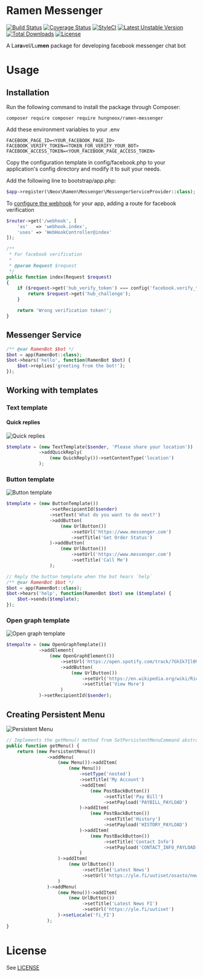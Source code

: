 # Ramen Messenger

[![Build Status](https://travis-ci.org/hungneox/ramen-messenger.svg?branch=master)](https://travis-ci.org/hungneox/ramen-messenger)
[![Coverage Status](https://coveralls.io/repos/github/hungneox/ramen-messenger/badge.svg?branch=master)](https://coveralls.io/github/hungneox/ramen-messenger?branch=master)
[![StyleCI](https://styleci.io/repos/114259544/shield?style=flat)](https://styleci.io/repos/114259544)
[![Latest Unstable Version](https://poser.pugx.org/hungneox/ramen-messenger/v/unstable)](https://packagist.org/packages/hungneox/ramen-messenger)
[![Total Downloads](https://poser.pugx.org/hungneox/ramen-messenger/downloads)](https://packagist.org/packages/hungneox/ramen-messenger)
[![License](https://poser.pugx.org/hungneox/ramen-messenger/license)](https://packagist.org/packages/hungneox/ramen-messenger)

A La**ra**vel/Lu**men** package for developing facebook messenger chat bot

# Usage

## Installation
Run the following command to install the package through Composer:

```
composer require composer require hungneox/ramen-messenger
```
Add these environment variables to your .env

```
FACEBOOK_PAGE_ID=<YOUR_FACEBOOK_PAGE_ID>
FACEBOOK_VERIFY_TOKEN=<TOKEN_FOR_VERIFY_YOUR_BOT>
FACEBOOK_ACCESS_TOKEN=<YOUR_FACEBOOK_PAGE_ACCESS_TOKEN>
```

Copy the configuration template in config/facebook.php to your application's config directory and modify it to suit your needs.

Add the following line to bootstrap/app.php:

```php
$app->register(\Neox\Ramen\Messenger\MessengerServiceProvider::class);
```

To [configure the webhook](https://developers.facebook.com/docs/messenger-platform/getting-started/app-setup) for your app, adding a route for facebook verification

```php
$router->get('/webhook', [
    'as'   => 'webhook.index',
    'uses' => 'WebHookController@index'
]);
```

```php
/**
 * For facebook verification
 *
 * @param Request $request
 */
public function index(Request $request)
{
    if ($request->get('hub_verify_token') === config('facebook.verify_token')) {
        return $request->get('hub_challenge');
    }

    return 'Wrong verification token!';
}
```

## Messenger Service

```php
/** @var RamenBot $bot */
$bot = app(RamenBot::class);
$bot->hears('hello', function(RamenBot $bot) {
    $bot->replies('greeting from the bot!');
});
```

## Working with templates

### Text template

#### Quick replies

![Quick replies](https://scontent-arn2-1.xx.fbcdn.net/v/t39.2365-6/14235551_1274248235927465_1935714581_n.png?oh=a84b83c9e0c5a1de7cb921c516240448&oe=5ABCBA90)

```php
$template = (new TextTemplate($sender, 'Please share your location'))
            ->addQuickReply(
                (new QuickReply())->setContentType('location')
            );
```

### Button template

![Button template](https://scontent.fhel1-1.fna.fbcdn.net/v/t39.2365-6/23204276_131607050888932_1057585862134464512_n.png?oh=ec127f3527146478fe2039b37aaf44f7&oe=5ACADA0A)

```php
$template = (new ButtonTemplate())
                ->setRecipientId($sender)
                ->setText('What do you want to do next?')
                ->addButton(
                    (new UrlButton())
                        ->setUrl('https://www.messenger.com')
                        ->setTitle('Get Order Status')
                )->addButton(
                    (new UrlButton())
                        ->setUrl('https://www.messenger.com')
                        ->setTitle('Call Me')
                );
```

```php
// Reply the button template when the bot hears `help`
/** @var RamenBot $bot */
$bot = app(RamenBot::class);
$bot->hears('help', function(RamenBot $bot) use ($template) {
    $bot->sends($template);
});
```

### Open graph template

![Open graph template](https://scontent-arn2-1.xx.fbcdn.net/v/t39.2365-6/23423203_163011880970306_7772330384011821056_n.png?oh=07b61b7ebf876cccf501cb57c066a9c4&oe=5ACEC2FE)
```php
$tempalte = (new OpenGraphTemplate())
            ->addElement(
                (new OpenGraphElement())
                    ->setUrl('https://open.spotify.com/track/7GhIk7Il098yCjg4BQjzvb')
                    ->addButton(
                        (new UrlButton())
                            ->setUrl('https://en.wikipedia.org/wiki/Rickrolling')
                            ->setTitle('View More')
                    )
            )->setRecipientId($sender);

```

## Creating Persistent Menu

![Persistent Menu](https://scontent.fhel1-1.fna.fbcdn.net/v/t39.2365-6/16686128_804279846389859_443648268883197952_n.png?oh=9f7df133cc9b64ce6411aa727c847495&oe=5AC251D6)
```php
// Implements the getMenu() method from SetPersistentMenuCommand abstract class
public function getMenu() {
    return (new PersistentMenu())
               ->addMenu(
                   (new Menu())->addItem(
                       (new Menu())
                           ->setType('nested')
                           ->setTitle('My Account')
                           ->addItem(
                               (new PostBackButton())
                                    ->setTitle('Pay Bill')
                                    ->setPayload('PAYBILL_PAYLOAD')
                           )->addItem(
                               (new PostBackButton())
                                    ->setTitle('History')
                                    ->setPayload('HISTORY_PAYLOAD')
                           )->addItem(
                               (new PostBackButton())
                                    ->setTitle('Contact Info')
                                    ->setPayload('CONTACT_INFO_PAYLOAD')
                           )
                   )->addItem(
                       (new UrlButton())
                            ->setTitle('Latest News')
                            ->setUrl('https://yle.fi/uutiset/osasto/news/')
                   )
               )->addMenu(
                   (new Menu())->addItem(
                       (new UrlButton())
                            ->setTitle('Latest News FI')
                            ->setUrl('https://yle.fi/uutiset')
                   )->setLocale('fi_FI')
               );
}
```

# License

See [LICENSE](LICENSE)
